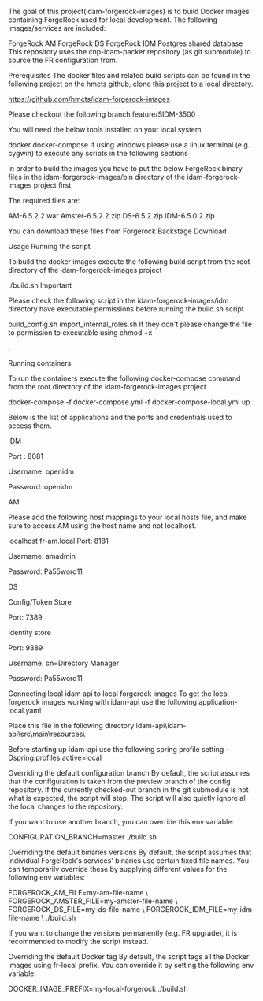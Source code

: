 The goal of this project(idam-forgerock-images) is to build Docker images containing ForgeRock used for local development. The following images/services are included:

ForgeRock AM
ForgeRock DS
ForgeRock IDM
Postgres shared database
This repository uses the cnp-idam-packer repository (as git submodule) to source the FR configuration from.

Prerequisites
The docker files and related build scripts can be found in the following project on the hmcts github, clone this project to a local directory.

https://github.com/hmcts/idam-forgerock-images

Please checkout the following branch feature/SIDM-3500

You will need the below tools installed on your local system

docker
docker-compose
If using windows please use a linux terminal (e.g. cygwin) to execute any scripts in the following sections

In order to build the images you have to put the below ForgeRock binary files in the idam-forgerock-images/bin directory of the idam-forgerock-images project first.

The required files are:

AM-6.5.2.2.war
Amster-6.5.2.2.zip
DS-6.5.2.zip
IDM-6.5.0.2.zip

You can download these files from Forgerock Backstage Download

Usage
Running the script

To build the docker images execute the following build script from the root directory of the idam-forgerock-images project

  ./build.sh
Important

Please check the following script in the idam-forgerock-images/idm directory have executable permissions before running the build.sh script

build_config.sh
import_internal_roles.sh
 If they don't please change the file to permission to executable using chmod +x

.

Running containers

To run the containers execute the following docker-compose command from the root directory of the idam-forgerock-images project

  docker-compose -f docker-compose.yml -f docker-compose-local.yml up


Below is the list of applications and the ports and credentials used to access them.

IDM

Port : 8081 

Username: openidm

Password: openidm

AM

Please add the following host mappings to your local hosts file, and make sure to access AM using the host name and not localhost.

localhost  fr-am.local 
Port: 8181

Username: amadmin

Password: Pa55word11

DS

Config/Token Store

Port: 7389

Identity store

Port: 9389

Username: cn=Directory Manager

Password: Pa55word11

Connecting local idam api to local forgerock images
To get the local forgerock images working with idam-api use the following application-local.yaml



Place this file in the following directory idam-api\idam-api\src\main\resources\

Before starting up idam-api  use the following spring profile setting -Dspring.profiles.active=local



Overriding the default configuration branch
By default, the script assumes that the configuration is taken from the preview branch of the config repository. If the currently checked-out branch in the git submodule is not what is expected, the script will stop. The script will also quietly ignore all the local changes to the repository.

If you want to use another branch, you can override this env variable:

CONFIGURATION_BRANCH=master ./build.sh

Overriding the default binaries versions
By default, the script assumes that individual ForgeRock's services' binaries use certain fixed file names. You can temporarily override these by supplying different values for the following env variables:

FORGEROCK_AM_FILE=my-am-file-name \ FORGEROCK_AMSTER_FILE=my-amster-file-name \ FORGEROCK_DS_FILE=my-ds-file-name \ FORGEROCK_IDM_FILE=my-idm-file-name \ ./build.sh

If you want to change the versions permanently (e.g. FR upgrade), it is recommended to modify the script instead.

Overriding the default Docker tag
By default, the script tags all the Docker images using fr-local prefix. You can override it by setting the following env variable:

DOCKER_IMAGE_PREFIX=my-local-forgerock ./build.sh




